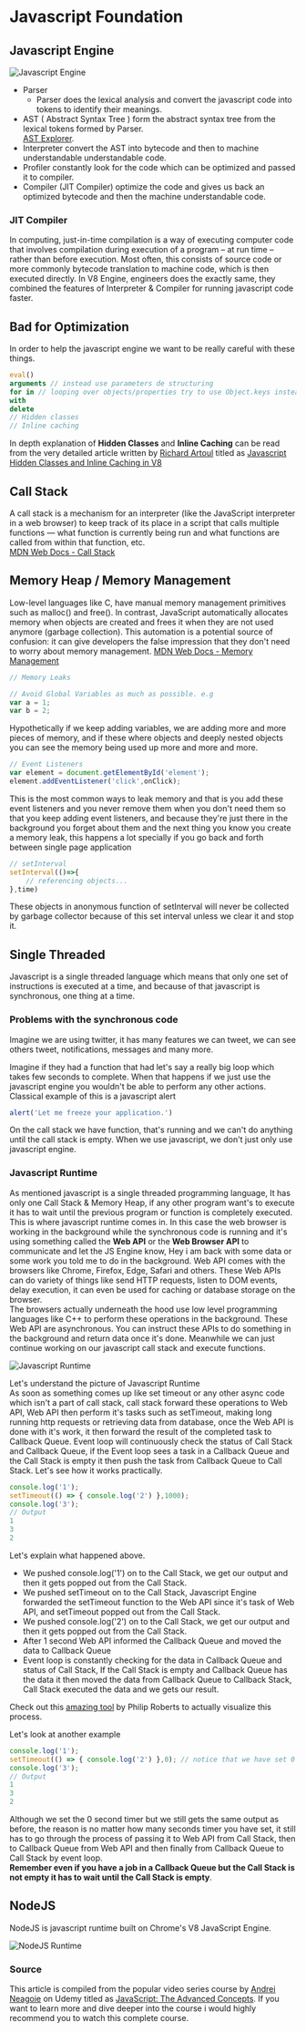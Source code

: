 # Javascript Foundation

## Javascript Engine

![Javascript Engine](assets/javascript_engine.png "Javascript Engine")

- Parser
  - Parser does the lexical analysis and convert the javascript code into tokens to identify their meanings.
- AST ( Abstract Syntax Tree ) form the abstract syntax tree from the lexical tokens formed by Parser.  
[AST Explorer](https://astexplorer.net/).
- Interpreter convert the AST into bytecode and then to machine understandable understandable code.
- Profiler constantly look for the code which can be optimized and passed it to compiler.
- Compiler (JIT Compiler) optimize the code and gives us back an optimized bytecode and then the machine understandable code.

### JIT Compiler

In computing, just-in-time compilation is a way of executing computer code that involves compilation during execution of a program – at run time – rather than before execution. Most often, this consists of source code or more commonly bytecode translation to machine code, which is then executed directly.
In V8 Engine, engineers does the exactly same, they combined the features of Interpreter & Compiler for running javascript code faster.

## Bad for Optimization

In order to help the javascript engine we want to be really careful with these things.

```js
eval()
arguments // instead use parameters de structuring
for in // looping over objects/properties try to use Object.keys instead
with
delete
// Hidden classes
// Inline caching
```

In depth explanation of **Hidden Classes** and **Inline Caching** can be read from the very detailed article written by [Richard Artoul](https://github.com/richardartoul) titled as [Javascript Hidden Classes and Inline Caching in V8](https://richardartoul.github.io/jekyll/update/2015/04/26/hidden-classes.html)

## Call Stack

A call stack is a mechanism for an interpreter (like the JavaScript interpreter in a web browser) to keep track of its place in a script that calls multiple functions — what function is currently being run and what functions are called from within that function, etc.  
[MDN Web Docs - Call Stack](https://developer.mozilla.org/en-US/docs/Glossary/Call_stack)

## Memory Heap / Memory Management

Low-level languages like C, have manual memory management primitives such as malloc() and free(). In contrast, JavaScript automatically allocates memory when objects are created and frees it when they are not used anymore (garbage collection). This automation is a potential source of confusion: it can give developers the false impression that they don't need to worry about memory management.
[MDN Web Docs - Memory Management](https://developer.mozilla.org/en-US/docs/Web/JavaScript/Memory_Management)

```js
// Memory Leaks

// Avoid Global Variables as much as possible. e.g
var a = 1;
var b = 2;
```

Hypothetically if we keep adding variables, we are adding more and more pieces of memory, and if these where objects and deeply nested objects you can see the memory being used up more and more and more.

```js
// Event Listeners
var element = document.getElementById('element');
element.addEventListener('click',onClick);
```

This is the most common ways to leak memory and that is you add these event listeners and you never remove them when you don't need them so that you keep adding event listeners, and because they're just there in the background you forget about them and the next thing you know you create a memory leak, this happens a lot specially if you go back and forth between single page application

```js
// setInterval
setInterval(()=>{
    // referencing objects...
},time)
```

These objects in anonymous function of setInterval will never be collected by garbage collector because of this set interval unless we clear it and stop it.

## Single Threaded

Javascript is a single threaded language which means that only one set of instructions is executed at a time, and because of that javascript is synchronous, one thing at a time.

### Problems with the synchronous code

Imagine we are using twitter, it has many features we can tweet, we can see others tweet, notifications, messages and many more.

Imagine if they had a function that had let's say a really big loop which takes few seconds to complete. When that happens if we just use the javascript engine you wouldn't be able to perform any other actions. Classical example of this is a javascript alert

```js
alert('Let me freeze your application.')
```

On the call stack we have function, that's running and we can't do anything until the call stack is empty.
When we use javascript, we don't just only use javascript engine.

### Javascript Runtime

As mentioned javascript is a single threaded programming language, It has only one Call Stack & Memory Heap, if any other program want's to execute it has to wait until the previous program or function is completely executed. This is where javascript runtime comes in. In this case the web browser is working in the background while the synchronous code is running and it's using something called the **Web API** or the **Web Browser API** to communicate and let the JS Engine know, Hey i am back with some data or some work you told me to do in the background. Web API comes with the browsers like Chrome, Firefox, Edge, Safari and others. These Web APIs can do variety of things like send HTTP requests, listen to DOM events, delay execution, it can even be used for caching or database storage on the browser.  
The browsers actually underneath the hood use low level programming languages like C++ to perform these operations in the background. These Web API are asynchronous. You can instruct these APIs to do something in the background and return data once it's done. Meanwhile we can just continue working on our javascript call stack and execute functions.

![Javascript Runtime](assets/javascript_runtime.png "Javascript Runtime")

Let's understand the picture of Javascript Runtime  
As soon as something comes up like set timeout or any other async code which isn't a part of call stack, call stack forward these operations to Web API, Web API then perform it's tasks such as setTimeout, making long running http requests or retrieving data from database, once the Web API is done with it's work, it then forward the result of the completed task to Callback Queue. Event loop will continuously check the status of Call Stack and Callback Queue, if the Event loop sees a task in a Callback Queue and the Call Stack is empty it then push the task from Callback Queue to Call Stack. Let's see how it works practically.

```js
console.log('1');
setTimeout(() => { console.log('2') },1000);
console.log('3');
// Output
1
3
2
```

Let's explain what happened above.

- We pushed console.log('1') on to the Call Stack, we get our output and then it gets popped out from the Call Stack.
- We pushed setTimeout on to the Call Stack, Javascript Engine forwarded the setTimeout function to the Web API since it's task of Web API, and setTimeout popped out from the Call Stack.
- We pushed console.log('2') on to the Call Stack, we get our output and then it gets popped out from the Call Stack.
- After 1 second Web API informed the Callback Queue and moved the data to Callback Queue
- Event loop is constantly checking for the data in Callback Queue and status of Call Stack, If the Call Stack is empty and Callback Queue has the data it then moved the data from Callback Queue to Callback Stack, Call Stack executed the data and we gets our result.

Check out this [amazing tool](http://latentflip.com/loupe/) by Philip Roberts to actually visualize this process.

Let's look at another example

```js
console.log('1');
setTimeout(() => { console.log('2') },0); // notice that we have set 0 second timer
console.log('3');
// Output
1
3
2
```

Although we set the 0 second timer but we still gets the same output as before, the reason is no matter how many seconds timer you have set, it still has to go through the process of passing it to Web API from Call Stack, then to Callback Queue from Web API and then finally from Callback Queue to Call Stack by event loop.  
**Remember even if you have a job in a Callback Queue but the Call Stack is not empty it has to wait until the Call Stack is empty**.  

## NodeJS

NodeJS is javascript runtime built on Chrome's V8 JavaScript Engine.

![NodeJS Runtime](assets/nodejs_runtime.png "NodeJS Runtime")

### Source

This article is compiled from the popular video series course by [Andrei Neagoie](https://www.udemy.com/user/andrei-neagoie/) on Udemy titled as [JavaScript: The Advanced Concepts](https://www.udemy.com/course/advanced-javascript-concepts/). If you want to learn more and dive deeper into the course i would highly recommend you to watch this complete course.
